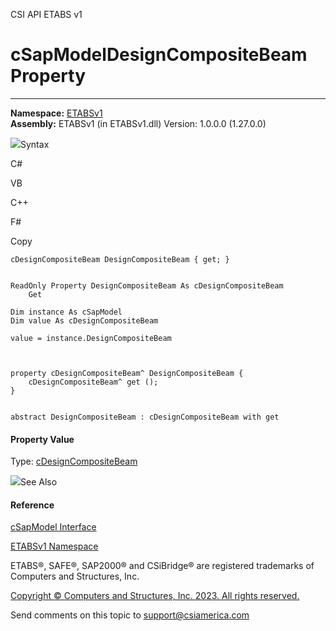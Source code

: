 ﻿

CSI API ETABS v1

# cSapModelDesignCompositeBeam Property  
  
---  
  
**Namespace:** [ETABSv1](2780f1b8-2033-5289-2298-1cdb2a7508d9.htm)  
**Assembly:** ETABSv1 (in ETABSv1.dll) Version: 1.0.0.0 (1.27.0.0)

![](../icons/SectionExpanded.png)Syntax

C#

VB

C++

F#

Copy

    
    
    cDesignCompositeBeam DesignCompositeBeam { get; }
    
    
    ReadOnly Property DesignCompositeBeam As cDesignCompositeBeam
    	Get
    
    Dim instance As cSapModel
    Dim value As cDesignCompositeBeam
    
    value = instance.DesignCompositeBeam
    
    
    
    property cDesignCompositeBeam^ DesignCompositeBeam {
    	cDesignCompositeBeam^ get ();
    }
    
    
    abstract DesignCompositeBeam : cDesignCompositeBeam with get
    

#### Property Value

Type: [cDesignCompositeBeam](b5d7edc6-6cac-7fe1-0aa5-b0243db20044.htm)

![](../icons/SectionExpanded.png)See Also

#### Reference

[cSapModel Interface](fe0b0096-9fef-56a3-9d57-cdef76e0f611.htm)

[ETABSv1 Namespace](2780f1b8-2033-5289-2298-1cdb2a7508d9.htm)

ETABS®, SAFE®, SAP2000® and CSiBridge® are registered trademarks of Computers
and Structures, Inc.  

[Copyright © Computers and Structures, Inc. 2023. All rights
reserved.](http://www.csiamerica.com)

Send comments on this topic to
[support@csiamerica.com](mailto:support%40csiamerica.com?Subject=CSI%20API%20ETABS%20v1)

